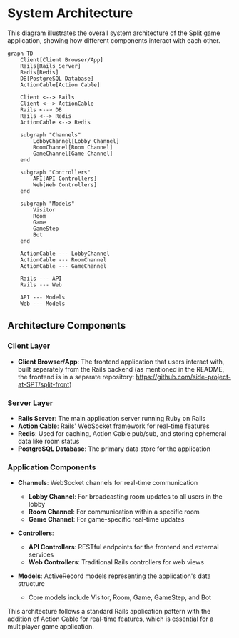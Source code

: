 # System Architecture

This diagram illustrates the overall system architecture of the Split game application, showing how different components interact with each other.

```mermaid
graph TD
    Client[Client Browser/App]
    Rails[Rails Server]
    Redis[Redis]
    DB[PostgreSQL Database]
    ActionCable[Action Cable]

    Client <--> Rails
    Client <--> ActionCable
    Rails <--> DB
    Rails <--> Redis
    ActionCable <--> Redis

    subgraph "Channels"
        LobbyChannel[Lobby Channel]
        RoomChannel[Room Channel]
        GameChannel[Game Channel]
    end

    subgraph "Controllers"
        API[API Controllers]
        Web[Web Controllers]
    end

    subgraph "Models"
        Visitor
        Room
        Game
        GameStep
        Bot
    end

    ActionCable --- LobbyChannel
    ActionCable --- RoomChannel
    ActionCable --- GameChannel

    Rails --- API
    Rails --- Web

    API --- Models
    Web --- Models
```

## Architecture Components

### Client Layer

- **Client Browser/App**: The frontend application that users interact with, built separately from the Rails backend (as mentioned in the README, the frontend is in a separate repository: https://github.com/side-project-at-SPT/split-front)

### Server Layer

- **Rails Server**: The main application server running Ruby on Rails
- **Action Cable**: Rails' WebSocket framework for real-time features
- **Redis**: Used for caching, Action Cable pub/sub, and storing ephemeral data like room status
- **PostgreSQL Database**: The primary data store for the application

### Application Components

- **Channels**: WebSocket channels for real-time communication

  - **Lobby Channel**: For broadcasting room updates to all users in the lobby
  - **Room Channel**: For communication within a specific room
  - **Game Channel**: For game-specific real-time updates

- **Controllers**:

  - **API Controllers**: RESTful endpoints for the frontend and external services
  - **Web Controllers**: Traditional Rails controllers for web views

- **Models**: ActiveRecord models representing the application's data structure
  - Core models include Visitor, Room, Game, GameStep, and Bot

This architecture follows a standard Rails application pattern with the addition of Action Cable for real-time features, which is essential for a multiplayer game application.
